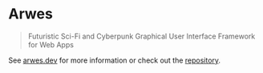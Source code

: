 # Arwes

> Futuristic Sci-Fi and Cyberpunk Graphical User Interface Framework for Web Apps

See [arwes.dev](https://arwes.dev) for more information or check out the
[repository](https://github.com/arwesjs/arwes).
